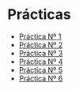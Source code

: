 # Prácticas 

- [Práctica Nº 1](https://github.com/marlenelisvas/SWAP/blob/master/Practicas/practica_1/readme.md)
- [Práctica Nº 2]()
- [Práctica Nº 3]()
- [Práctica Nº 4]()
- [Práctica Nº 5]()
- [Práctica Nº 6]()

